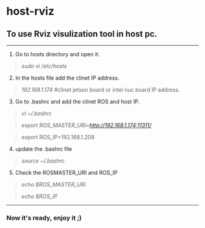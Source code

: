 # host-rviz
## To use Rviz visulization tool in host pc.
---


   1. Go to hosts directory and open it.
   
   > _sudo vi /etc/hosts_
   
   2. In the hosts file add the clinet IP address.
   > _192.168.1.174_ #clinet jetson board or intel nuc board IP address.
   
   3. Go to .bashrc and add the clinet ROS and host IP.
   
   > _vi ~/.bashrc_
   
   > _export ROS_MASTER_URI=http://192.168.1.174:11311/_
   
   > export ROS_IP=192.168.1.208
   
   4. update the .bashrc file
   
   > _source ~/.bashrc_
   
   5. Check the ROSMASTER_URI and ROS_IP
    
   > _echo $ROS_MASTER_URI_
   
   > _echo $ROS_IP_
   
   ---
   
   ### Now it's ready, enjoy it ;)
